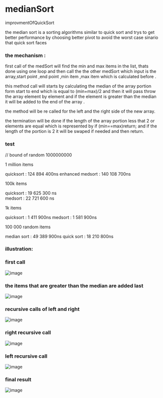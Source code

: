 # medianSort
improvmentOfQuickSort

the median sort is a sorting algorithms similar to quick sort and trys to get better performance by choosing better pivot to avoid the worst case sinario that quick sort faces 

### the mechanism :

first call of the medSort will find the min and max items in the list, thats done using one loop and then call the the other medSort which input is the array,start point ,end point
,min item ,max item which is calculated before .

this method call will starts by calculating the median of the array portion form start to end which is equal to (min+max)/2 
and then it will pass throw the array element by element and if the element is greater than the median it will be added to the end of the array .

the method will be re called for the left and the right side of the new array.

the termination will be done if the length of the array portion less that 2 or elements are equal which is represented by  if (min==max)return; 
and if the length of the portion is 2 it will be swaped if needed and then return.

### test 

// bound  of random 1000000000

1 million items 

quicksort :            124 894 400ns
enhanced medsort :     140  108  700ns

100k items 

quicksort :  19 625 300 ns  
medsort :    22 721 600 ns

1k items 

quicksort :  1 411 900ns
medsort :    1 581 900ns

100 000 random items 

median sort : 49 389 900ns
quick sort :  18 210 800ns


### illustration:

### first call 

![image](https://user-images.githubusercontent.com/83182202/156881846-f9d4df04-973b-427c-8a78-d894b094aaf9.png)

### the items that are greater than the median are added last 
![image](https://user-images.githubusercontent.com/83182202/156874652-bb2cdcec-0350-431c-8065-361ca6819cb1.png)

### recursive calls of left and right 
![image](https://user-images.githubusercontent.com/83182202/156874874-6fc1a475-2496-49f7-a78a-29cf5e050011.png)

### right recursive call 
![image](https://user-images.githubusercontent.com/83182202/156875121-0ea7ca29-de40-44a6-bdcb-f549d192ce3c.png)

### left recursive call 
![image](https://user-images.githubusercontent.com/83182202/156881381-137c71a3-dbd6-4653-b401-8b61b8015ff1.png)

### final result 
![image](https://user-images.githubusercontent.com/83182202/156881358-cc2982f6-ae7d-444d-b35b-14f17c315288.png)


